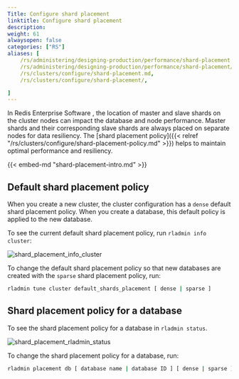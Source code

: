 ```yaml
---
Title: Configure shard placement
linktitle: Configure shard placement
description:
weight: 61
alwaysopen: false
categories: ["RS"]
aliases: [
    /rs/administering/designing-production/performance/shard-placement.md,
    /rs/administering/designing-production/performance/shard-placement/,
    /rs/clusters/configure/shard-placement.md,
    /rs/clusters/configure/shard-placement/,

]
---
```

In Redis Enterprise Software , the location of master and slave shards on the cluster nodes can impact the database and node performance.
Master shards and their corresponding slave shards are always placed on separate nodes for data resiliency.
The [shard placement policy]({{< relref "/rs/clusters/configure/shard-placement-policy.md" >}}) helps to maintain optimal performance and resiliency.

{{< embed-md "shard-placement-intro.md"  >}}

## Default shard placement policy

When you create a new cluster, the cluster configuration has a `dense` default shard placement policy.
When you create a database, this default policy is applied to the new database.

To see the current default shard placement policy, run `rladmin info cluster`:

![shard_placement_info_cluster](/images/rs/shard_placement_info_cluster.png)

To change the default shard placement policy so that new databases are created with the `sparse` shard placement policy, run:

```sh
rladmin tune cluster default_shards_placement [ dense | sparse ]
```

## Shard placement policy for a database

To see the shard placement policy for a database in `rladmin status`.

![shard_placement_rladmin_status](/images/rs/shard_placement_rladmin_status.png)

To change the shard placement policy for a database, run:

```sh
rladmin placement db [ database name | database ID ] [ dense | sparse ]
```
